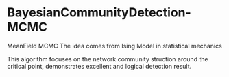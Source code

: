 # BayesianCommunityDetection-MCMC

MeanField MCMC
The idea comes from Ising Model in statistical mechanics

This algorithm focuses on the network community struction around the critical point, demonstrates excellent and logical detection result.
